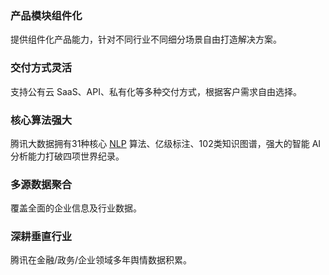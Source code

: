 ### 产品模块组件化
提供组件化产品能力，针对不同行业不同细分场景自由打造解决方案。

### 交付方式灵活
支持公有云 SaaS、API、私有化等多种交付方式，根据客户需求自由选择。

### 核心算法强大
腾讯大数据拥有31种核心 [NLP](https://cloud.tencent.com/document/product/1061/39975#N) 算法、亿级标注、102类知识图谱，强大的智能 AI 分析能力打破四项世界纪录。

### 多源数据聚合
覆盖全面的企业信息及行业数据。

### 深耕垂直行业
腾讯在金融/政务/企业领域多年舆情数据积累。
